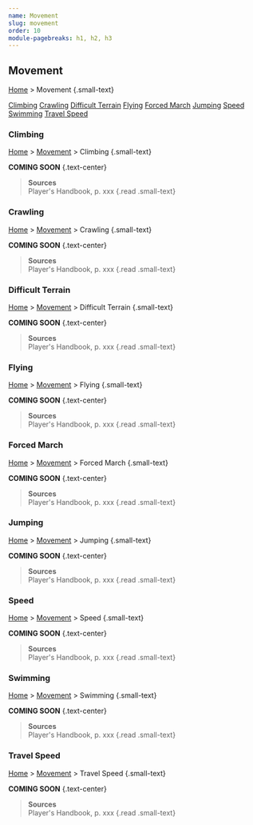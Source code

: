 ```yaml
---
name: Movement
slug: movement
order: 10
module-pagebreaks: h1, h2, h3
---
```

## Movement
[Home](home) > Movement {.small-text}

<div id="menu-container">
    <a href="link">Climbing</a>
    <a href="link">Crawling</a>
    <a href="link">Difficult Terrain</a>
    <a href="link">Flying</a>
    <a href="link">Forced March</a>
    <a href="link">Jumping</a>
    <a href="link">Speed</a>
    <a href="link">Swimming</a>
    <a href="link">Travel Speed</a>
</div>



### Climbing
[Home](home) > [Movement](expenses) > Climbing {.small-text}

**COMING SOON** {.text-center}

> **Sources** <br/>
> Player's Handbook, p. xxx
{.read .small-text}



### Crawling
[Home](home) > [Movement](expenses) > Crawling {.small-text}

**COMING SOON** {.text-center}

> **Sources** <br/>
> Player's Handbook, p. xxx
{.read .small-text}



### Difficult Terrain
[Home](home) > [Movement](expenses) > Difficult Terrain {.small-text}

**COMING SOON** {.text-center}

> **Sources** <br/>
> Player's Handbook, p. xxx
{.read .small-text}



### Flying
[Home](home) > [Movement](expenses) > Flying {.small-text}

**COMING SOON** {.text-center}

> **Sources** <br/>
> Player's Handbook, p. xxx
{.read .small-text}



### Forced March
[Home](home) > [Movement](expenses) > Forced March {.small-text}

**COMING SOON** {.text-center}

> **Sources** <br/>
> Player's Handbook, p. xxx
{.read .small-text}



### Jumping
[Home](home) > [Movement](expenses) > Jumping {.small-text}

**COMING SOON** {.text-center}

> **Sources** <br/>
> Player's Handbook, p. xxx
{.read .small-text}



### Speed
[Home](home) > [Movement](expenses) > Speed {.small-text}

**COMING SOON** {.text-center}

> **Sources** <br/>
> Player's Handbook, p. xxx
{.read .small-text}



### Swimming
[Home](home) > [Movement](expenses) > Swimming {.small-text}

**COMING SOON** {.text-center}

> **Sources** <br/>
> Player's Handbook, p. xxx
{.read .small-text}



### Travel Speed
[Home](home) > [Movement](expenses) > Travel Speed {.small-text}

**COMING SOON** {.text-center}

> **Sources** <br/>
> Player's Handbook, p. xxx
{.read .small-text}
